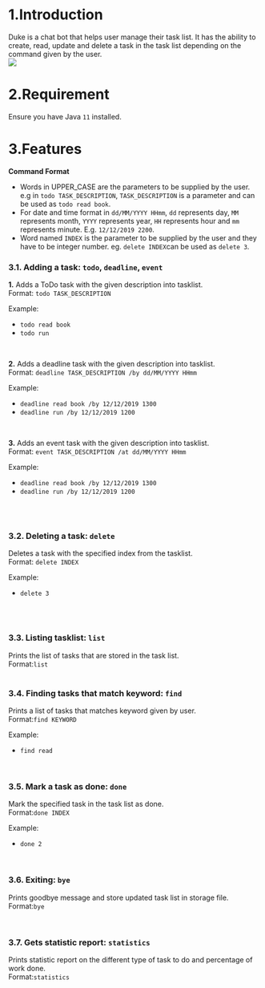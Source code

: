 # 1.Introduction
Duke is a chat bot that helps user manage their task list.
It has the ability to create, read, update and delete a task 
in the task list depending on the command given by the user.  
![](https://i.ibb.co/9Gnmkkz/duke.png)
# 2.Requirement  
Ensure you have Java `11` installed.

# 3.Features 
**Command Format**
* Words in UPPER_CASE are the parameters to be supplied by the user. e.g in 
`todo TASK_DESCRIPTION`, `TASK_DESCRIPTION` is a parameter and can be used as `todo read book`. 
* For date and time format in `dd/MM/YYYY HHmm`, `dd` represents day, `MM` represents month,
`YYYY` represents year, `HH` represents hour and `mm` represents minute. E.g. `12/12/2019 2200`. 
* Word named `INDEX` is the parameter to be supplied by the user and they have to be integer number. eg. 
`delete INDEX`can be used as `delete 3`.
### 3.1. Adding a task: `todo`, `deadline`, `event`  
    
**1.** Adds a ToDo task with the given description into tasklist.  
Format: `todo TASK_DESCRIPTION`  

Example:

  * `todo read book` 
  * `todo run`

<br/>

**2.** Adds a deadline task with the given description into tasklist.  
Format: `deadline TASK_DESCRIPTION /by dd/MM/YYYY HHmm`

Example:
  * `deadline read book /by 12/12/2019 1300`
  * `deadline run /by 12/12/2019 1200`  

<br/>

**3.** Adds an event task with the given description into tasklist.  
Format: `event TASK_DESCRIPTION /at dd/MM/YYYY HHmm`    
  
Example:  
  * `deadline read book /by 12/12/2019 1300`
  * `deadline run /by 12/12/2019 1200`  
<br/>  
<br/>  

### 3.2. Deleting a task: `delete`

Deletes a task with the specified index from the tasklist.  
Format: `delete INDEX`

Example:  
  
  * `delete 3`  
<br/>    
<br/>  
  
### 3.3. Listing tasklist: `list`
Prints the list of tasks that are stored in the task list.  
Format:`list`   
<br/>    

### 3.4. Finding tasks that match keyword: `find`  
Prints a list of tasks that matches keyword given by user.  
Format:`find KEYWORD`    

Example:  
  
  * `find read`  

  <br/>  
  
### 3.5. Mark a task as done: `done`   
Mark the specified task in the task list as done.    
Format:`done INDEX`      

Example:  
  
  * `done 2`   

<br/>    

### 3.6. Exiting: `bye`   
Prints goodbye message and store updated task list in storage file.    
Format:`bye`      

<br/> 

### 3.7. Gets statistic report: `statistics`   
Prints statistic report on the different type of task to do and percentage of work done.    
Format:`statistics`    